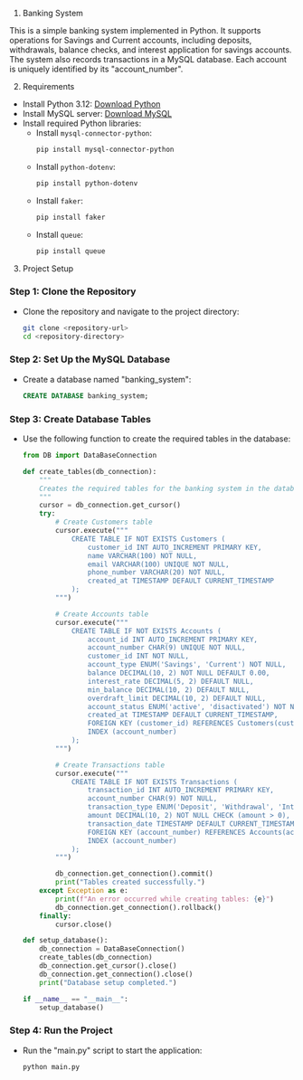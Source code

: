 1. Banking System

This is a simple banking system implemented in Python. It supports operations for Savings and Current accounts, including deposits, withdrawals, balance checks, and interest application for savings accounts. The system also records transactions in a MySQL database. Each account is uniquely identified by its "account_number".

2. Requirements

- Install Python 3.12: [Download Python](https://www.python.org/downloads/)
- Install MySQL server: [Download MySQL](https://dev.mysql.com/downloads/)
- Install required Python libraries:
  - Install `mysql-connector-python`:
    ```bash
    pip install mysql-connector-python
    ```
  - Install `python-dotenv`:
    ```bash
    pip install python-dotenv
    ```
  - Install `faker`:
    ```bash
    pip install faker
    ```
  - Install `queue`:
    ```bash
    pip install queue
    ```

3. Project Setup

### Step 1: Clone the Repository
- Clone the repository and navigate to the project directory:
  ```bash
  git clone <repository-url>
  cd <repository-directory>
  ```

### Step 2: Set Up the MySQL Database
- Create a database named "banking_system":
  ```sql
  CREATE DATABASE banking_system;
  ```

### Step 3: Create Database Tables
- Use the following function to create the required tables in the database:
  ```python
  from DB import DataBaseConnection

  def create_tables(db_connection):
      """
      Creates the required tables for the banking system in the database.
      """
      cursor = db_connection.get_cursor()
      try:
          # Create Customers table
          cursor.execute("""
              CREATE TABLE IF NOT EXISTS Customers (
                  customer_id INT AUTO_INCREMENT PRIMARY KEY,
                  name VARCHAR(100) NOT NULL,
                  email VARCHAR(100) UNIQUE NOT NULL,
                  phone_number VARCHAR(20) NOT NULL,
                  created_at TIMESTAMP DEFAULT CURRENT_TIMESTAMP
              );
          """)

          # Create Accounts table
          cursor.execute("""
              CREATE TABLE IF NOT EXISTS Accounts (
                  account_id INT AUTO_INCREMENT PRIMARY KEY,
                  account_number CHAR(9) UNIQUE NOT NULL,
                  customer_id INT NOT NULL,
                  account_type ENUM('Savings', 'Current') NOT NULL,
                  balance DECIMAL(10, 2) NOT NULL DEFAULT 0.00,
                  interest_rate DECIMAL(5, 2) DEFAULT NULL,
                  min_balance DECIMAL(10, 2) DEFAULT NULL,
                  overdraft_limit DECIMAL(10, 2) DEFAULT NULL,
                  account_status ENUM('active', 'disactivated') NOT NULL DEFAULT 'active',
                  created_at TIMESTAMP DEFAULT CURRENT_TIMESTAMP,
                  FOREIGN KEY (customer_id) REFERENCES Customers(customer_id) ON DELETE CASCADE,
                  INDEX (account_number)
              );
          """)

          # Create Transactions table
          cursor.execute("""
              CREATE TABLE IF NOT EXISTS Transactions (
                  transaction_id INT AUTO_INCREMENT PRIMARY KEY,
                  account_number CHAR(9) NOT NULL,
                  transaction_type ENUM('Deposit', 'Withdrawal', 'Interest') NOT NULL,
                  amount DECIMAL(10, 2) NOT NULL CHECK (amount > 0),
                  transaction_date TIMESTAMP DEFAULT CURRENT_TIMESTAMP,
                  FOREIGN KEY (account_number) REFERENCES Accounts(account_number) ON DELETE CASCADE,
                  INDEX (account_number)
              );
          """)

          db_connection.get_connection().commit()
          print("Tables created successfully.")
      except Exception as e:
          print(f"An error occurred while creating tables: {e}")
          db_connection.get_connection().rollback()
      finally:
          cursor.close()

  def setup_database():
      db_connection = DataBaseConnection()
      create_tables(db_connection)
      db_connection.get_cursor().close()
      db_connection.get_connection().close()
      print("Database setup completed.")

  if __name__ == "__main__":
      setup_database()
  ```

### Step 4: Run the Project
- Run the "main.py" script to start the application:
  ```bash
  python main.py
  ```
